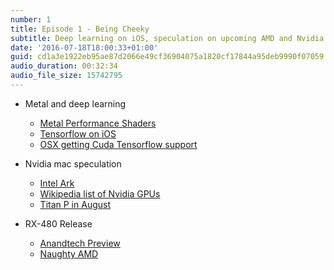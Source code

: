 ```yaml
---
number: 1
title: Episode 1 - Being Cheeky
subtitle: Deep learning on iOS, speculation on upcoming AMD and Nvidia GPUs.
date: '2016-07-18T18:00:33+01:00'
guid: cd1a3e1922eb95ae87d2066e49cf36904075a1820cf17844a95deb9990f07059
audio_duration: 00:32:34
audio_file_size: 15742795
---
```


* Metal and deep learning
  * [Metal Performance Shaders](https://developer.apple.com/reference/metalperformanceshaders)
  * [Tensorflow on iOS](http://www.theverge.com/2016/6/8/11885924/google-tensorflow-release-ios-magenta-neural-network)
  * [OSX getting Cuda Tensorflow support](https://github.com/tensorflow/tensorflow/commit/9bba62fae3e69ee8510d1f1131ed8598c732ad84)

* Nvidia mac speculation
  * [Intel Ark](http://ark.intel.com)
  * [Wikipedia list of Nvidia GPUs](https://en.wikipedia.org/wiki/List_of_Nvidia_graphics_processing_units)
  * [Titan P in August](https://forums.overclockers.co.uk/showthread.php?t=18738904)

* RX-480 Release
  * [Anandtech Preview](http://www.anandtech.com/show/10446/the-amd-radeon-rx-480-preview)
  * [Naughty AMD](http://www.anandtech.com/show/10465/amd-releases-statement-on-radeon-rx-480-power-consumption)
